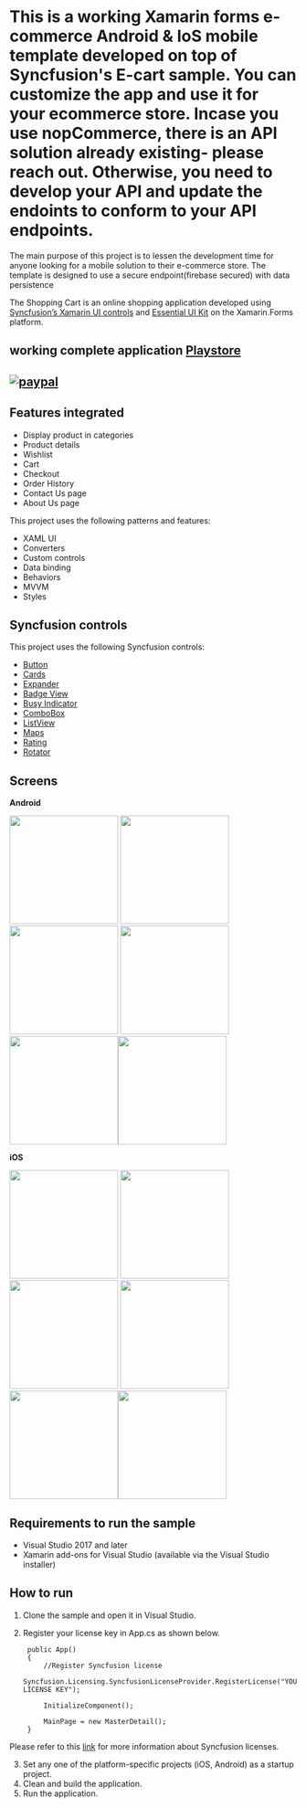 # This is a working Xamarin forms e-commerce Android & IoS mobile template developed on top of Syncfusion's E-cart sample. You can customize the app and use it for your ecommerce store. Incase you use nopCommerce, there is an API solution already existing- please reach out. Otherwise, you need to develop your API and update the endoints to conform to your API endpoints.
The main purpose of this project is to lessen the development time for anyone looking for  a mobile solution to their e-commerce store.
The template is designed to use a secure endpoint(firebase secured) with data persistence
 
The Shopping Cart is an online shopping application developed using [Syncfusion’s Xamarin UI controls](https://www.syncfusion.com/xamarin-ui-controls) and  [Essential UI Kit](https://github.com/syncfusion/essential-ui-kit-for-xamarin.forms) on the Xamarin.Forms platform.

## working complete application [Playstore](https://play.google.com/store/apps/details?id=com.habahabamall.ShoppingCartApp)

## [![paypal](https://www.paypalobjects.com/en_US/i/btn/btn_donateCC_LG.gif)](https://www.paypal.com/donate/?hosted_button_id=XMQSX7J83V5AN)
 

## Features integrated 

* Display product in categories
* Product details
* Wishlist
* Cart
* Checkout
* Order History
* Contact Us page
* About Us page

This project uses the following patterns and features:

* XAML UI
* Converters
* Custom controls
* Data binding
* Behaviors
* MVVM
* Styles
 
## Syncfusion controls

This project uses the following Syncfusion controls:

* [Button](https://www.syncfusion.com/xamarin-ui-controls/xamarin-button)
* [Cards](https://www.syncfusion.com/xamarin-ui-controls/xamarin-cards)
* [Expander](https://www.syncfusion.com/xamarin-ui-controls/xamarin-expander)
* [Badge View](https://www.syncfusion.com/xamarin-ui-controls/xamarin-badge-view)
* [Busy Indicator](https://www.syncfusion.com/xamarin-ui-controls/xamarin-busy-indicator)
* [ComboBox](https://www.syncfusion.com/xamarin-ui-controls/xamarin-combobox)
* [ListView](https://www.syncfusion.com/xamarin-ui-controls/xamarin-listview)
* [Maps](https://www.syncfusion.com/xamarin-ui-controls/xamarin-maps)
* [Rating](https://www.syncfusion.com/xamarin-ui-controls/xamarin-rating)
* [Rotator](https://www.syncfusion.com/xamarin-ui-controls/xamarin-rotator)

## Screens

**Android**

<img src="images/ProductHomeScreen_Android.png" Width="190" /> <img src="images/ProductDetailScreen_Android.png" Width="190" /> <img src="images/EmptyWishList_Android.png" Width="190" /> 
<img src="images/ProductCartScreen_Android.png" Width="190" /><img src="images/Review.jpg" Width="190" /><img src="images/checkout.jpg" Width="190" />

**iOS**

<img src="images/ProductHomeScreen_iOS.png" Width="190" /> <img src="images/ProductDetailScreen_iOS.png" Width="190" /> <img src="images/EmptyWishList_iOS.png" Width="190" />
<img src="images/ProductCartScreen_iOS.png" Width="190" /><img src="images/Review.jpg" Width="190" /><img src="images/checkout.jpg" Width="190" />




## Requirements to run the sample

* Visual Studio 2017 and later
* Xamarin add-ons for Visual Studio (available via the Visual Studio installer)

## How to run 

1. Clone the sample and open it in Visual Studio.
2. Register your license key in App.cs as shown below.

        public App()
        {
            //Register Syncfusion license
            Syncfusion.Licensing.SyncfusionLicenseProvider.RegisterLicense("YOUR LICENSE KEY");

            InitializeComponent();

            MainPage = new MasterDetail();
        } 

Please refer to this [link](https://help.syncfusion.com/common/essential-studio/licensing/license-key#xamarinforms) for more information about Syncfusion licenses.

3. Set any one of the platform-specific projects (iOS, Android) as a startup project.
4. Clean and build the application.
5. Run the application.
 
